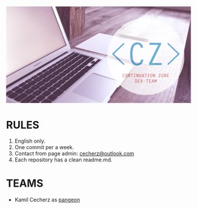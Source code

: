 ![Header](img/header.png)

# RULES

1. English only.
2. One commit per a week.
3. Contact from page admin: [cecherz@outlook.com](mailto:cecherz@outlook.com)
4. Each repository has a clean readme.md.

# TEAMS

- Kamil Cecherz as [pangeon](https://cecherz.pl)
